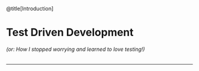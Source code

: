 @title[Introduction]

# Test Driven Development
###### (or: How I stopped worrying and learned to love testing!)

---

